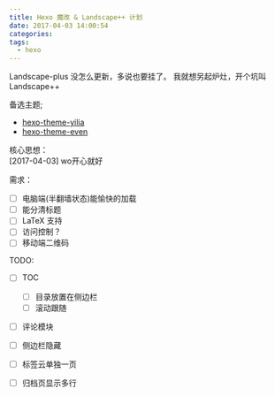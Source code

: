 ```yaml
---
title: Hexo 魔改 & Landscape++ 计划
date: 2017-04-03 14:00:54
categories:
tags:
  - hexo
---
```


Landscape-plus 没怎么更新，多说也要挂了。
我就想另起炉灶，开个坑叫 Landscape++

<!-- truncate -->
备选主题;

- [hexo-theme-yilia](http://litten.me/)
- [hexo-theme-even](http://www.ahonn.me/)


核心思想：   
[2017-04-03] wo开心就好

需求： 

- [ ] 电脑端(半翻墙状态)能愉快的加载
- [ ] 能分清标题
- [ ] LaTeX 支持
- [ ] 访问控制？
- [ ] 移动端二维码

TODO:

- [ ] TOC 
    - [ ] 目录放置在侧边栏
    - [ ] 滚动跟随
- [ ] 评论模块
- [ ] 侧边栏隐藏
- [ ] 标签云单独一页
- [ ] 归档页显示多行





<div style="display: none;">
{% raw %}


{% blockquote [author[, source]] [link] [source_link_title] %}
content
{% endblockquote %}


{% codeblock [title] [lang:language] [url] [link text] %}
code snippet
{% endcodeblock %}

``` [language] [title] [url] [link text] 
code snippet 
```


{% img [class names] /path/to/image [width] [height] [title text [alt text]] %}

![[title]](slug)


{% endraw %}
</div>
